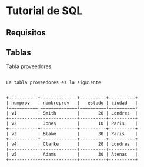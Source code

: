 Tutorial de SQL
============================

Requisitos
------------------------


Tablas
----------


Tabla proveedores
~~~~~~~~~~~~~~~~~~~~~

La tabla proveedores es la siguiente


+-----------+--------------+----------+----------+
| numprov   | nombreprov   |   estado | ciudad   |
+===========+==============+==========+==========+
| v1        | Smith        |       20 | Londres  |
+-----------+--------------+----------+----------+
| v2        | Jones        |       10 | Paris    |
+-----------+--------------+----------+----------+
| v3        | Blake        |       30 | Paris    |
+-----------+--------------+----------+----------+
| v4        | Clarke       |       20 | Londres  |
+-----------+--------------+----------+----------+
| v5        | Adams        |       30 | Atenas   |
+-----------+--------------+----------+----------+
